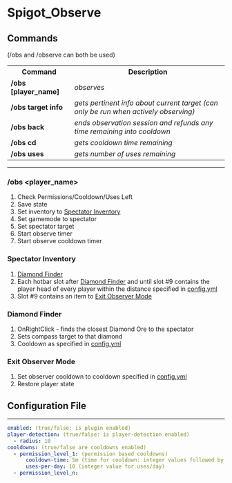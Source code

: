# Spigot_Observe #

## Commands ##
(/obs and /observe can both be used)
<table class="tg">
  <tr>
    <th class="tg-yw41"><b>Command</b></th>
    <th class="tg-yw41"><b>Description</b></th>
  </tr>
  <tr>
    <td class="tg-yw41"><b>/obs [player_name]</b></td>
    <td class="tg-yw41"><i>observes <player_name></i></td>
  </tr>
  <tr>
    <td class="tg-yw41"><b>/obs target info</b></td>
    <td class="tg-yw41"><i>gets pertinent info about current target (can only be run when actively observing)</i></td>
  </tr>
  <tr>
    <td class="tg-yw41"><b>/obs back</b></td>
    <td class="tg-yw41"><i>ends observation session and refunds any time remaining into cooldown</i></td>
  </tr>
  <tr>
    <td class="tg-yw41"><b>/obs cd</b></td>
    <td class="tg-yw41"><i>gets cooldown time remaining</i></td>
  </tr> 
  <tr>
    <td class="tg-yw41"><b>/obs uses</b></td>
    <td class="tg-yw41"><i>gets number of uses remaining</i></td>
  </tr> 
</table>

- - - -

### /obs <player_name> ###
1) Check Permissions/Cooldown/Uses Left
1) Save state
2) Set inventory to [Spectator Inventory](#spectator-inventory) 
3) Set gamemode to spectator
4) Set spectator target
5) Start observe timer
6) Start observe cooldown timer

### Spectator Inventory ###
1) [Diamond Finder](#diamond-finder)
2) Each hotbar slot after [Diamond Finder](#diamond-finder) and until slot #9 contains the player head of every player within the distance specified in [config.yml](#configuration-file)
3) Slot #9 contains an item to [Exit Observer Mode](#exit-observer-mode)

### Diamond Finder ###
1) OnRightClick - finds the closest Diamond Ore to the spectator
2) Sets compass target to that diamond
3) Cooldown as specified in [config.yml](#configuration-file)

### Exit Observer Mode ###
1) Set observer cooldown to cooldown specified in [config.yml](#configuration-file)
2) Restore player state

## Configuration File ##
------
```yaml
enabled: (true/false: is plugin enabled)
player-detection: (true/false: is player-detection enabled)
  - radius: 10
cooldowns: (true/false are cooldowns enabled)
  - permission_level_1: (permission based cooldowns)
      cooldown-time: 5m (time for cooldown: integer values followed by "s,m,h,d")
      uses-per-day: 10 (integer value for uses/day)
  - permission_level_n:
 ```
  
